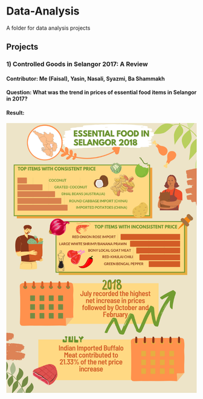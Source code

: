<h1> Data-Analysis </h1>
A folder for data analysis projects

<h2> Projects</h2>
<h3> 1) Controlled Goods in Selangor 2017: A Review </h3> 
<h4> Contributor: Me (Faisal), Yasin, Nasali, Syazmi, Ba Shammakh </h4>
<h4> Question: What was the trend in prices of essential food items in Selangor in 2017?</h4>
<h4> Result: </h4>
<img src="Images/DS Infographic.png">
